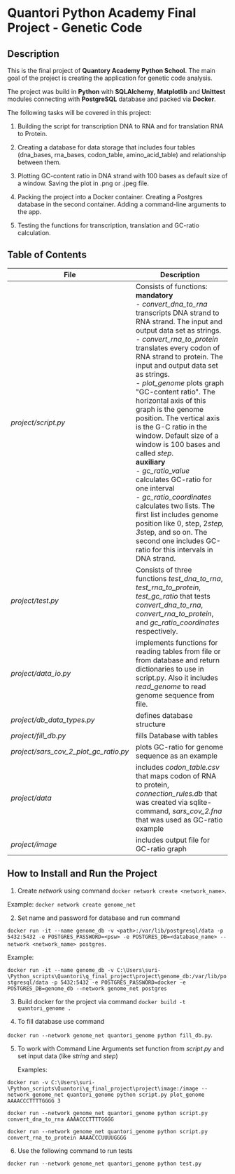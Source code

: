 # Quantori Python Academy Final Project - Genetic Code

## Description

This is the final project of **Quantory Academy Python School**. The main goal of the project is creating the application for genetic code analysis.

The project was build in **Python** with **SQLAlchemy**, **Matplotlib** and **Unittest** modules connecting with **PostgreSQL** database and packed via **Docker**.

The following tasks will be covered in this project:

1. Building the script for transcription DNA to RNA and for translation RNA to Protein.

2. Creating a database for data storage that includes four tables (dna_bases, rna_bases, codon_table, amino_acid_table) and relationship between them.

3. Plotting GC-content ratio in DNA strand with 100 bases as default size of a window. Saving the plot in .png or .jpeg file.

4. Packing the project into a Docker container. Creating a Postgres database in the second container. Adding a command-line arguments to the app.

5. Testing the functions for transcription, translation and GC-ratio calculation.

## Table of Contents

File | Description 
--- | --- 
*project/script.py* | Consists of functions: <br> **mandatory** <br> - *convert_dna_to_rna* transcripts DNA strand to RNA strand. The input and output data set as strings. <br> - *convert_rna_to_protein* translates every codon of RNA strand to protein. The input and output data set as strings. <br> - *plot_genome* plots graph "GC-content ratio". The horizontal axis of this graph is the genome position. The vertical axis is the G-C ratio in the window. Default size of a window is 100 bases and called *step*. <br> **auxiliary** <br>  - *gc_ratio_value* calculates GC-ratio for one interval <br> - *gc_ratio_coordinates* calculates two lists. The first list includes genome position like 0, step, 2*step, 3*step, and so on. The second one includes GC-ratio for this intervals in DNA strand. 
*project/test.py* | Consists of three functions *test_dna_to_rna*, *test_rna_to_protein*, *test_gc_ratio* that tests *convert_dna_to_rna*, *convert_rna_to_protein*, and *gc_ratio_coordinates* respectively.
*project/data_io.py* | implements functions for reading tables from file or from database and return dictionaries to use in script.py. Also it includes *read_genome* to read genome sequence from file.
*project/db_data_types.py* | defines database structure
*project/fill_db.py* | fills Database with tables
*project/sars_cov_2_plot_gc_ratio.py* | plots GC-ratio for genome sequence as an example
*project/data* | includes *codon_table.csv* that maps codon of RNA to protein, *connection_rules.db* that was created via sqlite-command, *sars_cov_2.fna* that was used as GC-ratio example
*project/image* | includes output file for GC-ratio graph

## How to Install and Run the Project

1. Create *network* using command `docker network create <network_name>`.

Example: `docker network create genome_net`

2. Set name and password for database and run command 

`docker run -it --name genome_db -v <path>:/var/lib/postgresql/data -p 5432:5432 -e POSTGRES_PASSWORD=<psw> -e POSTGRES_DB=<database_name> --network <network_name> postgres`. 
   
   Example:
   
```docker run -it --name genome_db -v C:\Users\suri-\Python_scripts\Quantori\q_final_project\project\genome_db:/var/lib/postgresql/data -p 5432:5432 -e POSTGRES_PASSWORD=docker -e POSTGRES_DB=genome_db --network genome_net postgres```
    
3. Build docker for the project via command `docker build -t quantori_genome .`

4. To fill database use command 

`docker run --network genome_net quantori_genome python fill_db.py`. 

5. To work with Command Line Arguments set function from *script.py* and set input data (like *string* and *step*)
    
    Examples:
    
`docker run -v C:\Users\suri-\Python_scripts\Quantori\q_final_project\project\image:/image --network genome_net quantori_genome python script.py plot_genome AAAACCCTTTTGGGG 3`

`docker run --network genome_net quantori_genome python script.py convert_dna_to_rna AAAACCCTTTTGGGG`

`docker run --network genome_net quantori_genome python script.py convert_rna_to_protein AAAACCCUUUUGGGG`

6. Use the following command to run tests

`docker run --network genome_net quantori_genome python test.py`

